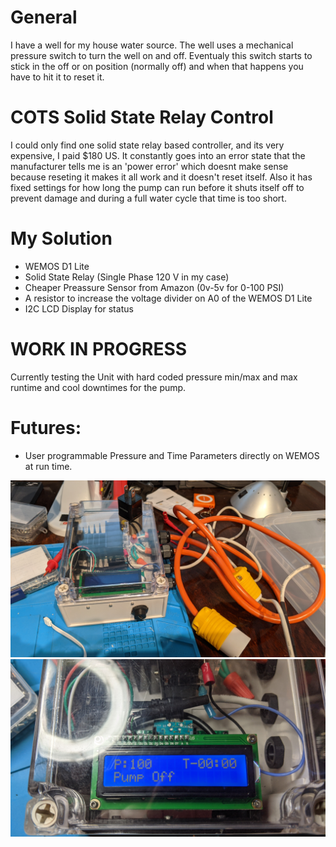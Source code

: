 # General

I have a well for my house water source. The well uses a mechanical pressure switch to turn the well on and off. 
Eventualy this switch starts to stick in the off or on position (normally off) and when that happens you have to hit it to reset it. 

# COTS Solid State Relay Control

I could only find one solid state relay based controller, and its very expensive, I paid $180 US. It constantly
goes into an error state that the manufacturer tells me is an 'power error' which doesnt make sense because reseting 
it makes it all work and it doesn't reset itself. Also it has fixed settings for how long the pump can run before it 
shuts itself off to prevent damage and during a full water cycle that time is too short.

# My Solution

*  WEMOS D1 Lite
*  Solid State Relay (Single Phase 120 V in my case)
*  Cheaper Preassure Sensor from Amazon (0v-5v for 0-100 PSI)
*  A resistor to increase the voltage divider on A0 of the WEMOS D1 Lite
*  I2C LCD Display for status

# WORK IN PROGRESS

Currently testing the Unit with hard coded pressure min/max and max runtime and cool downtimes for the pump.

# Futures:
*  User programmable Pressure and Time Parameters directly on WEMOS at run time.

![Unit Image](https://github.com/casmer/well-pump-control/blob/main/Images/_full_unit.jpg)
![Display Image](https://github.com/casmer/well-pump-control/blob/main/Images/_display.jpg)

